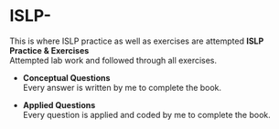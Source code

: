 # ISLP-
This is where ISLP practice as well as exercises are attempted </n>
 **ISLP Practice & Exercises**  
  Attempted lab work and followed through all exercises.

- **Conceptual Questions**  
  Every answer is written by me to complete the book.

- **Applied Questions**  
  Every question is applied and coded by me to complete the book.
